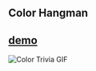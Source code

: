 ## Color Hangman
## [demo](https://ccowen.github.io/Color-Hangman/)

![Color Trivia GIF](assets/sampleImage.png?raw=true "Title")
